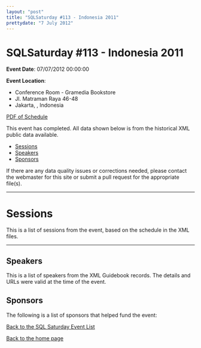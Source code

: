 ```yaml
---
layout: "post" 
title: "SQLSaturday #113 - Indonesia 2011" 
prettydate: "7 July 2012" 
---
```

# SQLSaturday #113 - Indonesia 2011
 
**Event Date**: 07/07/2012 00:00:00
 
**Event Location**:
- Conference Room - Gramedia Bookstore
- Jl. Matraman Raya 46-48
- Jakarta, , Indonesia
 
<a href="/assets/pdf/0113.pdf">PDF of Schedule</a>
 
This event has completed. All data shown below is from the historical XML public data available.
<ul>
   <li><a href="#sessions">Sessions</a></li>
   <li><a href="#speakers">Speakers</a></li>
   <li><a href="#sponsors">Sponsors</a></li>
</ul>
 
 
If there are any data quality issues or corrections needed, please contact the webmaster for this site or submit a pull request for the appropriate file(s). 
 
----------------------------------------------------------------------------------- 
 
# <a name="sessions"></a>Sessions
This is a list of sessions from the event, based on the schedule in the XML files.
 
----------------------------------------------------------------------------------- 
## <a name="#speakers"></a>Speakers
This is a list of speakers from the XML Guidebook records. The details and URLs were valid at the time of the event.
 
 
 
 
## <a name="sponsors"></a>Sponsors
The following is a list of sponsors that helped fund the event:
 
[Back to the SQL Saturday Event List](/past)
 
[Back to the home page](/index)
 
